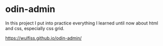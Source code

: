 # odin-admin
In this project I put into practice everything I learned until now about html and css, especially css grid.

https://wulfiss.github.io/odin-admin/
